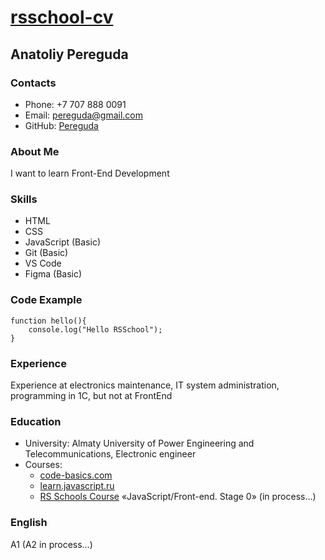 # [rsschool-cv](https://github.com/Pereguda/rsschool-cv)

## Anatoliy Pereguda

### Contacts
- Phone: +7 707 888 0091
- Email: pereguda@gmail.com
- GitHub: [Pereguda](https://github.com/Pereguda)

### About Me
I want to learn Front-End Development

### Skills
- HTML
- CSS
- JavaScript (Basic)
- Git (Basic)
- VS Code 
- Figma (Basic)

### Code Example
    function hello(){
        console.log("Hello RSSchool");
    }

### Experience
Experience at electronics maintenance, IT system administration, programming in 1C, but not at FrontEnd

### Education
- University: Almaty University of Power Engineering and Telecommunications, Electronic engineer
- Courses:
    - [code-basics.com](https://ru.code-basics.com/)
    - [learn.javascript.ru](https://learn.javascript.ru/)
    - [RS Schools Course](https://app.rs.school/) «JavaScript/Front-end. Stage 0» (in process…)

### English
A1 (A2 in process…)
